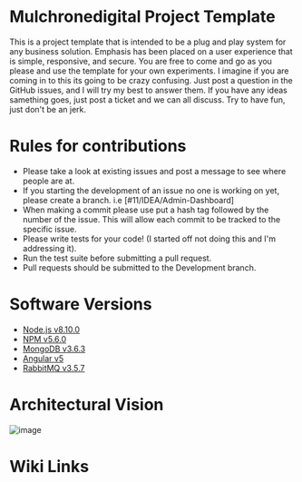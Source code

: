 # Mulchronedigital Project Template

This is a project template that is intended to be a plug and play system for any business solution. Emphasis has been placed on a user experience that is simple, responsive, and secure. You are free to come and go as you please and use the template for your own experiments. I imagine if you are coming in to this its going to be crazy confusing. Just post a question in the GitHub issues, and I will try my best to answer them. If you have any ideas samething goes, just post a ticket and we can all discuss. Try to have fun, just don't be an jerk.

# Rules for contributions
* Please take a look at existing issues and post a message to see where people are at.
* If you starting the development of an issue no one is working on yet, please create a branch. i.e [#11/IDEA/Admin-Dashboard]
* When making a commit please use put a hash tag followed by the number of the issue. This will allow each commit to be tracked to the specific issue.
* Please write tests for your code! (I started off not doing this and I'm addressing it).
* Run the test suite before submitting a pull request.
* Pull requests should be submitted to the Development branch.

# Software Versions 
* [Node.js v8.10.0](https://nodejs.org/en/)
* [NPM v5.6.0](https://www.npmjs.com/)
* [MongoDB v3.6.3](https://www.mongodb.com/)
* [Angular v5](https://angular.io/)
* [RabbitMQ v3.5.7](https://www.rabbitmq.com/)

# Architectural Vision
![image](https://res.cloudinary.com/dqukwohgi/image/upload/v1523511260/Capture_aowevx.png)

# Wiki Links
